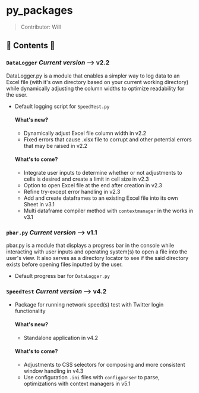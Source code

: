 # py_packages
>Contributor: Will

## 🐍 Contents 🐍 
### `DataLogger` ***Current version*** --> v2.2 
DataLogger.py is a module that enables a simpler way to log data to an Excel file (with it's own directory based on your current working directory) while dynamically adjusting the column widths to optimize readability for the user.
- Default logging script for `SpeedTest.py` 
  #### What's new?
  - Dynamically adjust Excel file column width in v2.2 
  - Fixed errors that cause .xlsx file to corrupt and other potential errors that may be raised in v2.2
  
  #### What's to come? 
  - Integrate user inputs to determine whether or not adjustments to cells is desired and create a limit in cell size in v2.3
  - Option to open Excel file at the end after creation in v2.3 
  - Refine try-except error handling in v2.3 
  - Add and create dataframes to an existing Excel file into its own Sheet in v3.1
  - Multi dataframe compiler method with `contextmanager` in the works in v3.1 

### `pbar.py` ***Current version*** --> v1.1 
pbar.py is a module that displays a progress bar in the console while interacting with user inputs and operating system(s) to open a file into the user's view. It also serves as a directory locator to see if the said directory exists before opening files inputted by the user. 
- Default progress bar for `DataLogger.py` 

### `SpeedTest` ***Current version*** --> v4.2 
- Package for running network speed(s) test with Twitter login functionality 
  #### What's new? 
  - Standalone application in v4.2 
  
  #### What's to come? 
  - Adjustments to CSS selectors for composing and more consistent window handling in v4.3
  - Use configuration `.ini` files with `configparser` to parse, optimizations with context managers in v5.1
